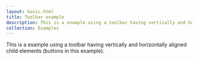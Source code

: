 ```yaml
---
layout: basic.html
title: Toolbar example
description: This is a example using a toolbar having vertically and horizontally aligned child elements.
collection: Examples
---
```


This is a example using a toolbar having vertically and horizontally aligned child elements (buttons in this example).
